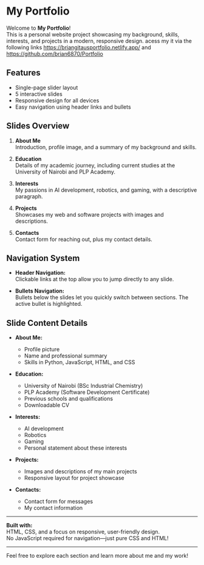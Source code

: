 # My Portfolio

Welcome to **My Portfolio**!  
This is a personal website project showcasing my background, skills, interests, and projects in a modern, responsive design.
acess my it via the following links https://briangitausportfolio.netlify.app/  and  https://github.com/brian6870/Portfolio

## Features

- Single-page slider layout
- 5 interactive slides
- Responsive design for all devices
- Easy navigation using header links and bullets

## Slides Overview

1. **About Me**  
   Introduction, profile image, and a summary of my background and skills.

2. **Education**  
   Details of my academic journey, including current studies at the University of Nairobi and PLP Academy.

3. **Interests**  
   My passions in AI development, robotics, and gaming, with a descriptive paragraph.

4. **Projects**  
   Showcases my web and software projects with images and descriptions.

5. **Contacts**  
   Contact form for reaching out, plus my contact details.

## Navigation System

- **Header Navigation:**  
  Clickable links at the top allow you to jump directly to any slide.

- **Bullets Navigation:**  
  Bullets below the slides let you quickly switch between sections. The active bullet is highlighted.

## Slide Content Details

- **About Me:**  
  - Profile picture  
  - Name and professional summary  
  - Skills in Python, JavaScript, HTML, and CSS

- **Education:**  
  - University of Nairobi (BSc Industrial Chemistry)  
  - PLP Academy (Software Development Certificate)  
  - Previous schools and qualifications  
  - Downloadable CV

- **Interests:**  
  - AI development  
  - Robotics  
  - Gaming  
  - Personal statement about these interests

- **Projects:**  
  - Images and descriptions of my main projects  
  - Responsive layout for project showcase

- **Contacts:**  
  - Contact form for messages  
  - My contact information

---

**Built with:**  
HTML, CSS, and a focus on responsive, user-friendly design.  
No JavaScript required for navigation—just pure CSS and HTML!

---

Feel free to explore each section and learn more about me and my work!
